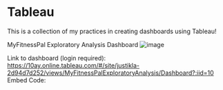 # Tableau 

This is a collection of my practices in creating dashboards using Tableau!

MyFitnessPal Exploratory Analysis Dashboard 
![image](https://github.com/user-attachments/assets/f0ff6f79-578f-4a34-a00f-f2d93f56238c)

Link to dashboard (login required): https://10ay.online.tableau.com/#/site/justikla-2d94d7d252/views/MyFitnessPalExploratoryAnalysis/Dashboard?:iid=10
Embed Code: <script type='module' src='https://10ay.online.tableau.com/javascripts/api/tableau.embedding.3.latest.min.js'></script><tableau-viz id='tableau-viz' src='https://10ay.online.tableau.com/t/justikla-2d94d7d252/views/MyFitnessPalExploratoryAnalysis/Dashboard' width='2791' height='1603' hide-tabs toolbar='bottom' ></tableau-viz>
